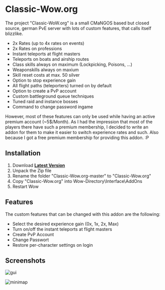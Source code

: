 # Classic-Wow.org

The project "Classic-WoW.org" is a small CMaNGOS based but closed source, german PvE server with lots of custom features, that calls itself blizzlike.

* 2x Rates (up to 4x rates on events)
* 2x Rates on professions
* Instant teleports at flight masters
* Teleports on boats and airship routes
* Class skills always on maximum (Lockpicking, Poisons, ...)
* Weaponskills always on maxium
* Skill reset costs at max. 50 silver
* Option to stop experience gain
* All flight paths (teleporters) turned on by default
* Option to create a PvP account
* Custom battleground queue techniques
* Tuned raid and instance bosses
* Command to change password ingame

However, most of these features can only be used while having an active premium account (~5$/Month). As I had the impression that most of the players there have such a premium membership, I decided to write an addon for them to make it easier to switch experience rates and such. Also because I got a free premium membership for providing this addon. :P

## Installation
1. Download **[Latest Version](https://github.com/shagu/Classic-Wow.org/archive/master.zip)**
2. Unpack the Zip file
3. Rename the folder "Classic-Wow.org-master" to "Classic-Wow.org"
4. Copy "Classic-Wow.org" into Wow-Directory\Interface\AddOns
5. Restart Wow

## Features
The custom features that can be changed with this addon are the following:

* Select the desired experience gain (0x, 1x, 2x, Max)
* Turn on/off the instant teleports at flight masters
* Create PvP Account
* Change Passwort
* Restore per-character settings on login

## Screenshots
![gui](https://i.imgur.com/zZIw2DS.png)

![minimap](https://i.imgur.com/vjWr9bu.png)


